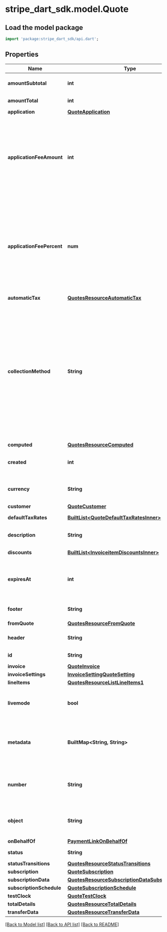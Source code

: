 # stripe_dart_sdk.model.Quote

## Load the model package
```dart
import 'package:stripe_dart_sdk/api.dart';
```

## Properties
Name | Type | Description | Notes
------------ | ------------- | ------------- | -------------
**amountSubtotal** | **int** | Total before any discounts or taxes are applied. | 
**amountTotal** | **int** | Total after discounts and taxes are applied. | 
**application** | [**QuoteApplication**](QuoteApplication.md) |  | [optional] 
**applicationFeeAmount** | **int** | The amount of the application fee (if any) that will be requested to be applied to the payment and transferred to the application owner's Stripe account. Only applicable if there are no line items with recurring prices on the quote. | [optional] 
**applicationFeePercent** | **num** | A non-negative decimal between 0 and 100, with at most two decimal places. This represents the percentage of the subscription invoice total that will be transferred to the application owner's Stripe account. Only applicable if there are line items with recurring prices on the quote. | [optional] 
**automaticTax** | [**QuotesResourceAutomaticTax**](QuotesResourceAutomaticTax.md) |  | 
**collectionMethod** | **String** | Either `charge_automatically`, or `send_invoice`. When charging automatically, Stripe will attempt to pay invoices at the end of the subscription cycle or on finalization using the default payment method attached to the subscription or customer. When sending an invoice, Stripe will email your customer an invoice with payment instructions and mark the subscription as `active`. Defaults to `charge_automatically`. | 
**computed** | [**QuotesResourceComputed**](QuotesResourceComputed.md) |  | 
**created** | **int** | Time at which the object was created. Measured in seconds since the Unix epoch. | 
**currency** | **String** | Three-letter [ISO currency code](https://www.iso.org/iso-4217-currency-codes.html), in lowercase. Must be a [supported currency](https://stripe.com/docs/currencies). | [optional] 
**customer** | [**QuoteCustomer**](QuoteCustomer.md) |  | [optional] 
**defaultTaxRates** | [**BuiltList&lt;QuoteDefaultTaxRatesInner&gt;**](QuoteDefaultTaxRatesInner.md) | The tax rates applied to this quote. | [optional] 
**description** | **String** | A description that will be displayed on the quote PDF. | [optional] 
**discounts** | [**BuiltList&lt;InvoiceitemDiscountsInner&gt;**](InvoiceitemDiscountsInner.md) | The discounts applied to this quote. | 
**expiresAt** | **int** | The date on which the quote will be canceled if in `open` or `draft` status. Measured in seconds since the Unix epoch. | 
**footer** | **String** | A footer that will be displayed on the quote PDF. | [optional] 
**fromQuote** | [**QuotesResourceFromQuote**](QuotesResourceFromQuote.md) |  | [optional] 
**header** | **String** | A header that will be displayed on the quote PDF. | [optional] 
**id** | **String** | Unique identifier for the object. | 
**invoice** | [**QuoteInvoice**](QuoteInvoice.md) |  | [optional] 
**invoiceSettings** | [**InvoiceSettingQuoteSetting**](InvoiceSettingQuoteSetting.md) |  | 
**lineItems** | [**QuotesResourceListLineItems1**](QuotesResourceListLineItems1.md) |  | [optional] 
**livemode** | **bool** | Has the value `true` if the object exists in live mode or the value `false` if the object exists in test mode. | 
**metadata** | **BuiltMap&lt;String, String&gt;** | Set of [key-value pairs](https://stripe.com/docs/api/metadata) that you can attach to an object. This can be useful for storing additional information about the object in a structured format. | 
**number** | **String** | A unique number that identifies this particular quote. This number is assigned once the quote is [finalized](https://stripe.com/docs/quotes/overview#finalize). | [optional] 
**object** | **String** | String representing the object's type. Objects of the same type share the same value. | 
**onBehalfOf** | [**PaymentLinkOnBehalfOf**](PaymentLinkOnBehalfOf.md) |  | [optional] 
**status** | **String** | The status of the quote. | 
**statusTransitions** | [**QuotesResourceStatusTransitions**](QuotesResourceStatusTransitions.md) |  | 
**subscription** | [**QuoteSubscription**](QuoteSubscription.md) |  | [optional] 
**subscriptionData** | [**QuotesResourceSubscriptionDataSubscriptionData**](QuotesResourceSubscriptionDataSubscriptionData.md) |  | 
**subscriptionSchedule** | [**QuoteSubscriptionSchedule**](QuoteSubscriptionSchedule.md) |  | [optional] 
**testClock** | [**QuoteTestClock**](QuoteTestClock.md) |  | [optional] 
**totalDetails** | [**QuotesResourceTotalDetails**](QuotesResourceTotalDetails.md) |  | 
**transferData** | [**QuotesResourceTransferData**](QuotesResourceTransferData.md) |  | [optional] 

[[Back to Model list]](../README.md#documentation-for-models) [[Back to API list]](../README.md#documentation-for-api-endpoints) [[Back to README]](../README.md)


